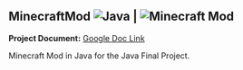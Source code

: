 ## MinecraftMod ![Java](https://img.shields.io/badge/Language-Java-red?logo=java&logoColor=white) | ![Minecraft Mod](https://img.shields.io/badge/Minecraft-green?logo=minecraft&logoColor=white&style=for-the-badge)

**Project Document:** [Google Doc Link](https://docs.google.com/document/d/1EFNs3szehrvj0eT7-y4afhu91Br_vpwuPW4TIQy5bZs/edit?tab=t.0)

Minecraft Mod in Java for the Java Final Project.


